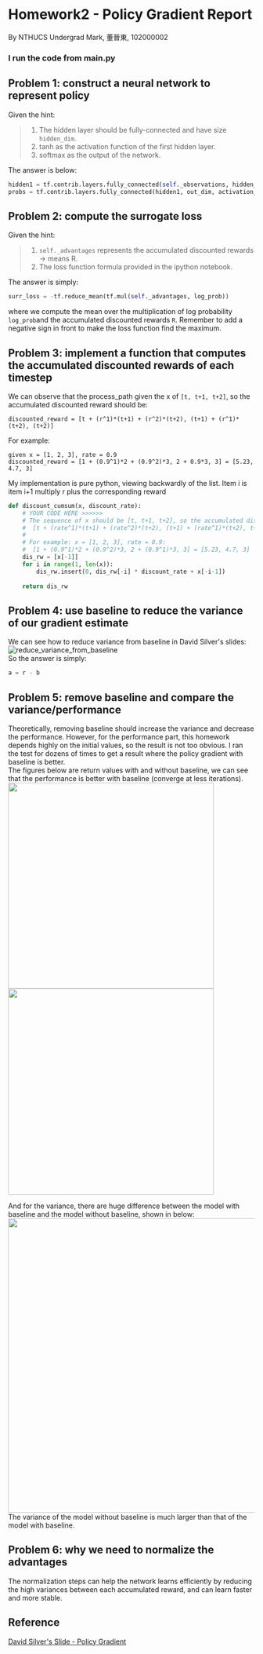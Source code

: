 # Homework2 - Policy Gradient Report
By NTHUCS Undergrad Mark, 董晉東, 102000002

### I run the code from main.py

## Problem 1: construct a neural network to represent policy
Given the hint:<br>
> 1. The hidden layer should be fully-connected and have size `hidden_dim`.<br>
> 2. tanh as the activation function of the first hidden layer.<br>
> 3. softmax as the output of the network.

The answer is below:
```python
hidden1 = tf.contrib.layers.fully_connected(self._observations, hidden_dim, activation_fn=tf.tanh)
probs = tf.contrib.layers.fully_connected(hidden1, out_dim, activation_fn=tf.nn.softmax)
```

## Problem 2: compute the surrogate loss
Given the hint:<br>
> 1. `self._advantages` represents the accumulated discounted rewards -> means R.
> 2. The loss function formula provided in the ipython notebook.

The answer is simply:
```python
surr_loss = -tf.reduce_mean(tf.mul(self._advantages, log_prob))
```
where we compute the mean over the multiplication of log probability `log_prob`and the accumulated discounted rewards `R`. Remember to add a negative sign in front to make the loss function find the maximum.

## Problem 3: implement a function that computes the accumulated discounted rewards of each timestep
We can observe that the process_path given the x of `[t, t+1, t+2]`, so the accumulated discounted reward should be:
```
discounted_reward = [t + (r^1)*(t+1) + (r^2)*(t+2), (t+1) + (r^1)*(t+2), (t+2)]
```
For example:<br>
```
given x = [1, 2, 3], rate = 0.9
discounted_reward = [1 + (0.9^1)*2 + (0.9^2)*3, 2 + 0.9*3, 3] = [5.23, 4.7, 3]
```
My implementation is pure python, viewing backwardly of the list. Item i is item i+1 multiply r plus the corresponding reward
```python
def discount_cumsum(x, discount_rate):
    # YOUR CODE HERE >>>>>>
    # The sequence of x should be [t, t+1, t+2], so the accumulated discounted reward should be
    #  [t + (rate^1)*(t+1) + (rate^2)*(t+2), (t+1) + (rate^1)*(t+2), t+2]
    # 
    # For example: x = [1, 2, 3], rate = 0.9:
    #  [1 + (0.9^1)*2 + (0.9^2)*3, 2 + (0.9^1)*3, 3] = [5.23, 4.7, 3]
    dis_rw = [x[-1]]
    for i in range(1, len(x)):
        dis_rw.insert(0, dis_rw[-i] * discount_rate + x[-i-1])
        
    return dis_rw
```

## Problem 4: use baseline to reduce the variance of our gradient estimate
We can see how to reduce variance from baseline in David Silver's slides:<br>
![reduce_variance_from_baseline](https://github.com/markakisdong/homework2/blob/master/reduce_variance_from_baseline.png)<br>
So the answer is simply:
```python
a = r - b
```

## Problem 5: remove baseline and compare the variance/performance
Theoretically, removing baseline should increase the variance and decrease the performance. However, for the performance part, this homework depends highly on the initial values, so the result is not too obvious. I ran the test for dozens of times to get a result where the policy gradient with baseline is better.<br>
The figures below are return values with and without baseline, we can see that the performance is better with baseline (converge at less iterations).<br>
<img src="https://github.com/markakisdong/homework2/blob/master/return_w_baseline.png" width="420">
<img src="https://github.com/markakisdong/homework2/blob/master/return_wo_baseline.png" width="420"><br>

And for the variance, there are huge difference between the model with baseline and the model without baseline, shown in below:<br>
<img src="https://github.com/markakisdong/homework2/blob/master/std_comparison.png" width="600"><br>
The variance of the model without baseline is much larger than that of the model with baseline.

## Problem 6: why we need to normalize the advantages
The normalization steps can help the network learns efficiently by reducing the high variances between each accumulated reward, and can learn faster and more stable.

## Reference
[David Silver's Slide - Policy Gradient](http://www0.cs.ucl.ac.uk/staff/D.Silver/web/Teaching_files/pg.pdf)
